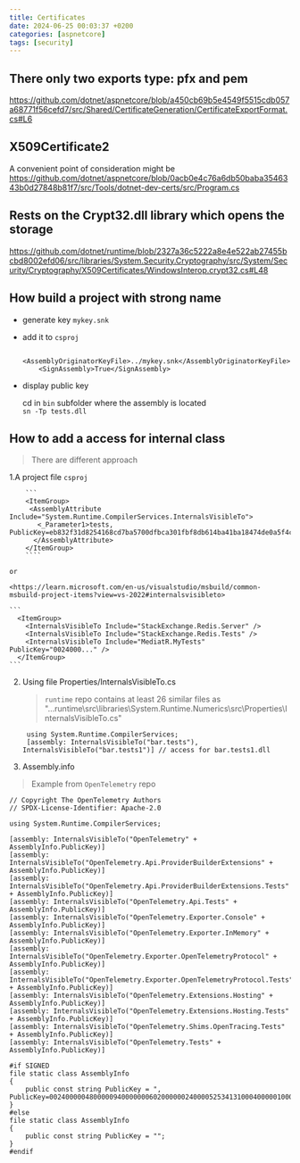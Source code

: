 ```yaml
---
title: Certificates
date: 2024-06-25 00:03:37 +0200
categories: [aspnetcore]
tags: [security]
---
```


## There only two exports type: pfx and pem  
<https://github.com/dotnet/aspnetcore/blob/a450cb69b5e4549f5515cdb057a68771f56cefd7/src/Shared/CertificateGeneration/CertificateExportFormat.cs#L6>


## X509Certificate2 
A convenient point of consideration might be <https://github.com/dotnet/aspnetcore/blob/0acb0e4c76a6db50baba3546343b0d27848b81f7/src/Tools/dotnet-dev-certs/src/Program.cs>

## Rests on the Crypt32.dll library which opens the storage
<https://github.com/dotnet/runtime/blob/2327a36c5222a8e4e522ab27455bcbd8002efd06/src/libraries/System.Security.Cryptography/src/System/Security/Cryptography/X509Certificates/WindowsInterop.crypt32.cs#L48>


## How build a project with strong name

- generate key `mykey.snk`

- add it to `csproj`

	```
	 <AssemblyOriginatorKeyFile>../mykey.snk</AssemblyOriginatorKeyFile>
		<SignAssembly>True</SignAssembly>
	```

- display public key

	cd  in `bin` subfolder where the assembly is located  
	`sn -Tp tests.dll`


## How to add a access for internal class
 
 > There are different approach 

1.A project file `csproj` 

		```
		<ItemGroup>
		 <AssemblyAttribute Include="System.Runtime.CompilerServices.InternalsVisibleTo">
		   <_Parameter1>tests, PublicKey=eb832f31d8254168cd7ba5700dfbca301fbf8db614ba41ba18474de0a5f4c2d51c995bc3636c641c8cbe76f45717bfcb943b5</_Parameter1>
		  </AssemblyAttribute>
		</ItemGroup>
		````
		
	or   	
    
	<https://learn.microsoft.com/en-us/visualstudio/msbuild/common-msbuild-project-items?view=vs-2022#internalsvisibleto>  
	
	```
	  <ItemGroup>
		<InternalsVisibleTo Include="StackExchange.Redis.Server" />
		<InternalsVisibleTo Include="StackExchange.Redis.Tests" />
		<InternalsVisibleTo Include="MediatR.MyTests"  PublicKey="0024000..." />
	  </ItemGroup>
	```
	


2. Using  file Properties/InternalsVisibleTo.cs  
	
	> `runtime` repo  contains at least  26 similar files  as "...runtime\src\libraries\System.Runtime.Numerics\src\Properties\InternalsVisibleTo.cs"
		
		
	```
	 using System.Runtime.CompilerServices;
	 [assembly: InternalsVisibleTo("bar.tests"), InternalsVisibleTo("bar.tests1")] // access for bar.tests1.dll
	```

3. Assembly.info 

> Example from `OpenTelemetry` repo  

```
// Copyright The OpenTelemetry Authors
// SPDX-License-Identifier: Apache-2.0

using System.Runtime.CompilerServices;

[assembly: InternalsVisibleTo("OpenTelemetry" + AssemblyInfo.PublicKey)]
[assembly: InternalsVisibleTo("OpenTelemetry.Api.ProviderBuilderExtensions" + AssemblyInfo.PublicKey)]
[assembly: InternalsVisibleTo("OpenTelemetry.Api.ProviderBuilderExtensions.Tests" + AssemblyInfo.PublicKey)]
[assembly: InternalsVisibleTo("OpenTelemetry.Api.Tests" + AssemblyInfo.PublicKey)]
[assembly: InternalsVisibleTo("OpenTelemetry.Exporter.Console" + AssemblyInfo.PublicKey)]
[assembly: InternalsVisibleTo("OpenTelemetry.Exporter.InMemory" + AssemblyInfo.PublicKey)]
[assembly: InternalsVisibleTo("OpenTelemetry.Exporter.OpenTelemetryProtocol" + AssemblyInfo.PublicKey)]
[assembly: InternalsVisibleTo("OpenTelemetry.Exporter.OpenTelemetryProtocol.Tests" + AssemblyInfo.PublicKey)]
[assembly: InternalsVisibleTo("OpenTelemetry.Extensions.Hosting" + AssemblyInfo.PublicKey)]
[assembly: InternalsVisibleTo("OpenTelemetry.Extensions.Hosting.Tests" + AssemblyInfo.PublicKey)]
[assembly: InternalsVisibleTo("OpenTelemetry.Shims.OpenTracing.Tests" + AssemblyInfo.PublicKey)]
[assembly: InternalsVisibleTo("OpenTelemetry.Tests" + AssemblyInfo.PublicKey)]

#if SIGNED
file static class AssemblyInfo
{
    public const string PublicKey = ", PublicKey=002400000480000094000000060200000024000052534131000400000100010051C1562A090FB0C9F391012A32198B5E5D9A60E9B80FA2D7B434C9E5CCB7259BD606E66F9660676AFC6692B8CDC6793D190904551D2103B7B22FA636DCBB8208839785BA402EA08FC00C8F1500CCEF28BBF599AA64FFB1E1D5DC1BF3420A3777BADFE697856E9D52070A50C3EA5821C80BEF17CA3ACFFA28F89DD413F096F898";
}
#else
file static class AssemblyInfo
{
    public const string PublicKey = "";
}
#endif
```